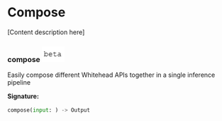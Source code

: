 # Compose 

[Content description here]


### compose ![beta](../../.gitbook/assets/beta-text.png)

Easily compose different Whitehead APIs together in a single inference pipeline

**Signature:**  
```python
compose(input: ) -> Output
```
